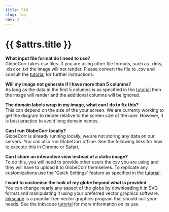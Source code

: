 ```yaml
---
title: FAQ
slug: faq
nav: 3
---
```

# {{ $attrs.title }} 
**What input file format do I need to use?**  
GlobeCorr takes csv files. If you are using other file formats, such as .xlms, .xlsx or .txt the image will not render. Please convert the file to .csv and consult the [tutorial](#/tutorial) for further instructions. 

**Will my image not generate if I have more than 5 columns?**  
 As long as the data in the first 5 columns is as specified in the [tutorial](#/tutorial) then the image will render and the additional columns will be ignored. 

**The domain labels wrap in my image, what can I do to fix this?**  
This can depend on the size of the your screen. We are currenty working to get the diagram to render relative to the screen size of the user. However, it is best practice to avoid long domain names. 

**Can I run GlobeCorr locally?**  
GlobeCorr is already running locally, we are not storing any data on our servers. You can also run GlobeCorr offline. See the following links for how to execute this in [Chrome](https://support.google.com/chrome/answer/7343019?co=GENIE.Platform%3DDesktop&hl=en) or [Safari](https://support.apple.com/en-ca/HT200294). 

**Can I share an interactive view instead of a static image?**  
To do this, you will need to provide other users the csv you are using and they will have to upload it to GlobeCorr themselves. To replicate any customizations use the 'Quick Settings' feature as specified in the [tutorial](#/tutorial). 

**I want to customise the look of my globe beyond what is provided**  
You can change nearly any aspect of the globe by downloading it in SVG format and manipulating it using your preferred vector graphics software.
[Inkscape](https://inkscape.org/) is a popular free vector graphics program that should suit your needs. See the Inkscape [tutorial](https://inkscape.org/doc/tutorials/basic/tutorial-basic.html) for more information on its use.
